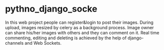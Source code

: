 # pythno_django_socke
In this web project people can register&login to post their images. During upload, images resized by celery as a background process. Image owner can share his/her images with others and they can comment on it. Real time commenting, editing and deleting is achieved by the help of django-channels and Web Sockets. 
